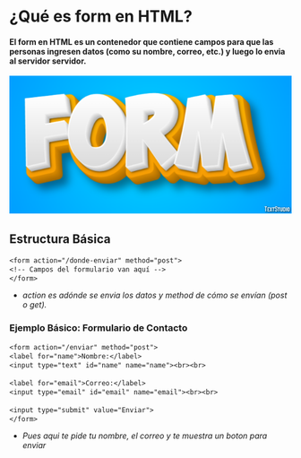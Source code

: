 # ¿Qué es form en HTML?
#### El form en HTML es un contenedor que contiene campos para que las personas ingresen datos (como su nombre, correo, etc.) y luego lo envia al servidor servidor.
![Mi imagen local](img/form.png)
## Estructura Básica

    <form action="/donde-enviar" method="post">
    <!-- Campos del formulario van aquí -->
    </form>
* *action es adónde se envia los datos y method de cómo se envían (post o get).*

### Ejemplo Básico: Formulario de Contacto

    <form action="/enviar" method="post">
    <label for="name">Nombre:</label>
    <input type="text" id="name" name="name"><br><br>
    
    <label for="email">Correo:</label>
    <input type="email" id="email" name="email"><br><br>
    
    <input type="submit" value="Enviar">
    </form>
* *Pues aqui te pide tu nombre, el correo y te muestra un boton para enviar* 